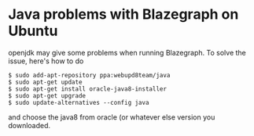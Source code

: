 # Java problems with Blazegraph on Ubuntu

openjdk may give some problems when running Blazegraph. To solve the issue, here's how to do
```
$ sudo add-apt-repository ppa:webupd8team/java
$ sudo apt-get update
$ sudo apt-get install oracle-java8-installer
$ sudo apt-get upgrade
$ sudo update-alternatives --config java
```
and choose the java8 from oracle (or whatever else version you downloaded.